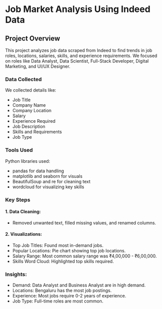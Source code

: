 # Job Market Analysis Using Indeed Data

## Project Overview
This project analyzes job data scraped from Indeed to find trends in job roles, locations, salaries, skills, and experience requirements. We focused on roles like Data Analyst, Data Scientist, Full-Stack Developer, Digital Marketing, and UI/UX Designer.

### Data Collected

We collected details like:
- Job Title
- Company Name
- Company Location
- Salary
- Experience Required
- Job Description
- Skills and Requirements
- Job Type

### Tools Used

Python libraries used:

- pandas for data handling
- matplotlib and seaborn for visuals
- BeautifulSoup and re for cleaning text
- wordcloud for visualizing key skills

### Key Steps

#### 1. Data Cleaning: 

- Removed unwanted text, filled missing values, and renamed columns.

#### 2. Visualizations:

- Top Job Titles: Found most in-demand jobs.
- Popular Locations: Pie chart showing top job locations.
- Salary Range: Most common salary range was ₹4,00,000 - ₹6,00,000.
- Skills Word Cloud: Highlighted top skills required.

### Insights:

- Demand: Data Analyst and Business Analyst are in high demand.
- Locations: Bengaluru has the most job postings.
- Experience: Most jobs require 0-2 years of experience.
- Job Type: Full-time roles are most common.
